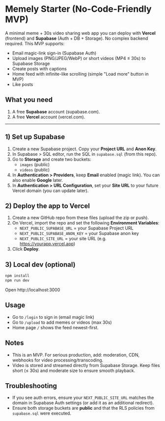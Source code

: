 # Memely Starter (No-Code-Friendly MVP)

A minimal meme + 30s video sharing web app you can deploy with **Vercel** (frontend) and **Supabase** (Auth + DB + Storage). 
No complex backend required. This MVP supports:

- Email magic-link sign-in (Supabase Auth)
- Upload images (PNG/JPEG/WebP) or short videos (MP4 ≤ 30s) to Supabase Storage
- Create posts with captions
- Home feed with infinite-like scrolling (simple "Load more" button in MVP)
- Like posts

## What you need
1. A free **Supabase** account (supabase.com).
2. A free **Vercel** account (vercel.com).

---

## 1) Set up Supabase

1. Create a new Supabase project. Copy your **Project URL** and **Anon Key**.
2. In Supabase > SQL editor, run the SQL in `supabase.sql` (from this repo).
3. Go to **Storage** and create two buckets:
   - `images` (public)
   - `videos` (public)
4. In **Authentication > Providers**, keep **Email** enabled (magic link). You can also enable **Google** later.
5. In **Authentication > URL Configuration**, set your **Site URL** to your future Vercel domain (you can update later).

## 2) Deploy the app to Vercel

1. Create a new GitHub repo from these files (upload the zip or push).
2. On Vercel, import the repo and set the following **Environment Variables**:
   - `NEXT_PUBLIC_SUPABASE_URL` = your Supabase Project URL
   - `NEXT_PUBLIC_SUPABASE_ANON_KEY` = your Supabase anon key
   - `NEXT_PUBLIC_SITE_URL` = your site URL (e.g. https://yourapp.vercel.app)
3. Click **Deploy**.

## 3) Local dev (optional)
```bash
npm install
npm run dev
```

Open http://localhost:3000

## Usage
- Go to `/login` to sign in (email magic link)
- Go to `/upload` to add memes or videos (max 30s)
- Home page `/` shows the feed newest-first.

## Notes
- This is an MVP. For serious production, add: moderation, CDN, webhooks for video processing/transcoding. 
- Video is stored and streamed directly from Supabase Storage. Keep files short (≤ 30s) and moderate size to ensure smooth playback.

## Troubleshooting
- If you see auth errors, ensure your `NEXT_PUBLIC_SITE_URL` matches the domain in Supabase Auth settings (or add it as an additional redirect).
- Ensure both storage buckets are **public** and that the RLS policies from `supabase.sql` were executed.
